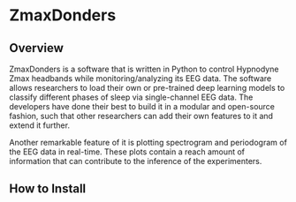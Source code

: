 # ZmaxDonders

## Overview

ZmaxDonders is a software that is written in Python to control Hypnodyne Zmax headbands while monitoring/analyzing its EEG data. The software allows researchers to load their own or pre-trained deep learning models to classify different phases of sleep via single-channel EEG data. The developers have done their best to build it in a modular and open-source fashion, such that other researchers can add their own features to it and extend it further. 

Another remarkable feature of it is plotting spectrogram and periodogram of the EEG data in real-time. These plots contain a reach amount of information that can contribute to the inference of the experimenters. 


## How to Install 

